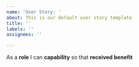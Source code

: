 ```yaml
---
name: 'User Story: '
about: This is our default user story template
title: ''
labels: ''
assignees: ''

---
```


As a **role** I can **capability** so that **received benefit**
